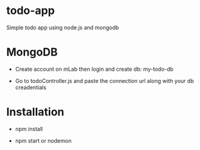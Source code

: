 # todo-app

Simple todo app using node.js and mongodb

# MongoDB

- Create account on mLab then login and create db: my-todo-db

- Go to todoController.js and paste the connection url along with your db creadentials

# Installation

- npm install

- npm start or nodemon
